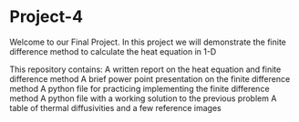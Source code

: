 # Project-4
Welcome to our Final Project. In this project we will demonstrate the finite difference method to calculate the heat equation in 1-D

This repository contains:
A written report on the heat equation and finite difference method
A brief power point presentation on the finite difference method
A python file for practicing implementing the finite difference method
A python file with a working solution to the previous problem
A table of thermal diffusivities
and a few reference images
